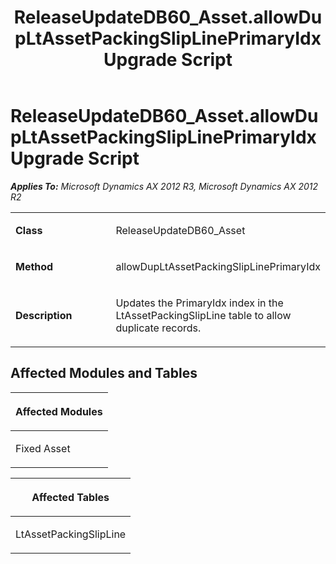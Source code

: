 ﻿---
title: ReleaseUpdateDB60_Asset.allowDupLtAssetPackingSlipLinePrimaryIdx Upgrade Script
TOCTitle: ReleaseUpdateDB60_Asset.allowDupLtAssetPackingSlipLinePrimaryIdx Upgrade Script
ms:assetid: 59a5ca2a-6564-3221-8f2a-cc38cc9ae3b5
ms:mtpsurl: https://msdn.microsoft.com/en-us/library/JJ736269(v=AX.60)
ms:contentKeyID: 49708443
ms.date: 05/18/2015
mtps_version: v=AX.60
---

# ReleaseUpdateDB60\_Asset.allowDupLtAssetPackingSlipLinePrimaryIdx Upgrade Script 


_**Applies To:** Microsoft Dynamics AX 2012 R3, Microsoft Dynamics AX 2012 R2_

<table>
<colgroup>
<col style="width: 50%" />
<col style="width: 50%" />
</colgroup>
<tbody>
<tr class="odd">
<td><p><strong>Class</strong></p></td>
<td><p>ReleaseUpdateDB60_Asset</p></td>
</tr>
<tr class="even">
<td><p><strong>Method</strong></p></td>
<td><p>allowDupLtAssetPackingSlipLinePrimaryIdx</p></td>
</tr>
<tr class="odd">
<td><p><strong>Description</strong></p></td>
<td><p>Updates the PrimaryIdx index in the LtAssetPackingSlipLine table to allow duplicate records.</p></td>
</tr>
</tbody>
</table>


## Affected Modules and Tables

<table>
<colgroup>
<col style="width: 100%" />
</colgroup>
<thead>
<tr class="header">
<th><p>Affected Modules</p></th>
</tr>
</thead>
<tbody>
<tr class="odd">
<td><p>Fixed Asset</p></td>
</tr>
</tbody>
</table>


<table>
<colgroup>
<col style="width: 100%" />
</colgroup>
<thead>
<tr class="header">
<th><p>Affected Tables</p></th>
</tr>
</thead>
<tbody>
<tr class="odd">
<td><p>LtAssetPackingSlipLine</p></td>
</tr>
</tbody>
</table>

  


